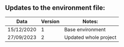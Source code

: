 ## Updates to the environment file:

| Data       | Version | Notes:                |
|------------|---------|-----------------------|
| 15/12/2020 | 1       | Base environment      |
| 27/09/2023 | 2       | Updated whole project |
